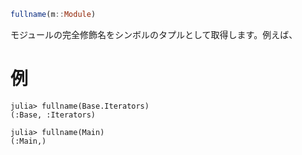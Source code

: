 ```julia
fullname(m::Module)
```

モジュールの完全修飾名をシンボルのタプルとして取得します。例えば、

# 例

```jldoctest
julia> fullname(Base.Iterators)
(:Base, :Iterators)

julia> fullname(Main)
(:Main,)
```
